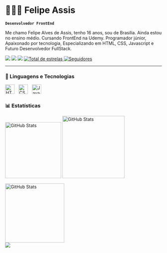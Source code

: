 # 👩🏻‍💻 Felipe Assis

**`Desenvolvedor FrontEnd`**

Me chamo Felipe Alves de Assis, tenho 16 anos, sou de Brasília. Ainda estou no ensino médio. Cursando FrontEnd na Udemy. Programador júnior, Apaixonado por tecnologia, Especializando em HTML, CSS, Javascript e Futuro Desenvolvedor FullStack.

<p align="left">
  <a href="https://www.instagram.com/itz._felipe1/" target="_blank"><img src="https://img.shields.io/badge/-Instagram-%23E4405F?style=for-the-badge&logo=instagram&logoColor=white" target="_blank"></a>
  <a href="mailto:felipealves1484@gmail.com" target="_blank"><img src="https://img.shields.io/badge/Gmail-D14836?style=for-the-badge&logo=gmail&logoColor=white" target="_blank"></a>
  <a href="https://www.linkedin.com/in/felipe-alves-791a3a282/" target="_blank"><img src="https://img.shields.io/badge/-LinkedIn-%230077B5?style=for-the-badge&logo=linkedin&logoColor=white" target="_blank"></a>
  <a href="https://github.com/felipeassisdev?tab=repositories&sort=stargazers">
        <img
            alt="Total de estrelas"
            title="Total de estrelas GitHub"
            src="https://custom-icon-badges.demolab.com/github/stars/felipeassisdev0?color=55960c&style=for-the-badge&labelColor=488207&logo=star&label=estrelas"
        />
    </a>
    <a href="https://github.com/felipeassisdev?tab=followers">
        <img
            alt="Seguidores"
            title="Me siga no GitHub"
            src="https://custom-icon-badges.demolab.com/github/followers/felipeassisdev0?color=236ad3&labelColor=1155ba&style=for-the-badge&logo=github&label=Seguidores&logoColor=white"
        />
    </a>
</p>

---

### 🤖 Linguagens e Tecnologias

<img
    align="left"
    alt="HTML"
    title="HTML"
    width="30px"
    style="padding-right: 10px;"
    src="https://cdn.jsdelivr.net/gh/devicons/devicon@latest/icons/html5/html5-original.svg"
/>
<img 
    align="left" 
    alt="CSS" 
    title="CSS"
    width="30px" 
    style="padding-right: 10px;" 
    src="https://cdn.jsdelivr.net/gh/devicons/devicon@latest/icons/css3/css3-original.svg" 
/>
<img 
    align="left" 
    alt="JavaScript" 
    title="JavaScript"
    width="30px" 
    style="padding-right: 10px;" 
    src="https://cdn.jsdelivr.net/gh/devicons/devicon@latest/icons/javascript/javascript-original.svg" 
/>

<br/>
<br/>

### 📊 Estatísticas

<div>
<p>
  <img alt="GitHub Stats" height="180" src="https://github-readme-stats.vercel.app/api?username=felipeassisdev&show_icons=true&theme=highcontrast&include_all_commits=true&locale=pt-br"/>
  <img alt="GitHub Stats" height="200" src="https://github-readme-stats.vercel.app/api/top-langs/?username=felipeassisdev&theme=highcontrast&layout=compact&custom_title=Tecnologias&langs_count=9" />
  </div>
   <img
      alt="GitHub Stats" 
      height="190" 
      src="https://github-readme-streak-stats-git-main-davids-projects-ad77adcc.vercel.app/?user=felipeassisdev&theme=highcontrast"
      />
      <br>
      <img src="https://profile-counter.glitch.me/felipeassisdev/count.svg" />
</p>
